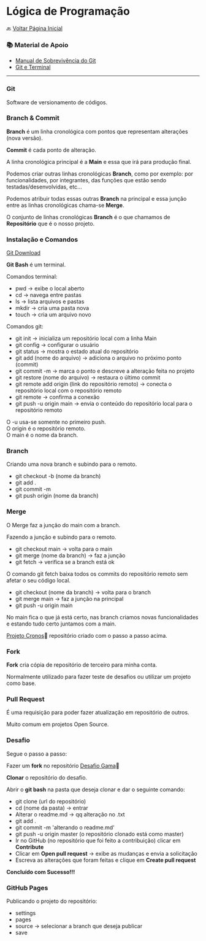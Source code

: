 # Lógica de Programação

🔙 [Voltar Página Inicial](https://github.com/brseghese/vtex-hiring-coders-3)

### 📚 Material de Apoio

- [Manual de Sobrevivência do Git](https://drive.google.com/file/d/1PhH6-s7IjDvmKwUB7oiFvK4MEA9loSlA/view)
- [Git e Terminal](https://drive.google.com/file/d/1MUyj7e9VJtrY77B3D8xkhzS4dQq7mqLG/view)

---

### Git

Software de versionamento de códigos.

### Branch & Commit

**Branch** é um linha cronológica com pontos que representam alterações (nova versão).

**Commit** é cada ponto de alteração.

A linha cronológica principal é a **Main** e essa que irá para produção final.

Podemos criar outras linhas cronológicas **Branch**, como por exemplo: por funcionalidades, por integrantes, das funções que estão sendo testadas/desenvolvidas, etc...

Podemos atribuir todas essas outras **Branch** na principal e essa junção entre as linhas cronológicas chama-se **Merge**.

O conjunto de linhas cronológicas **Branch** é o que chamamos de **Repositório** que é o nosso projeto.

### Instalação e Comandos

[Git Download](https://git-scm.com/downloads)

**Git Bash** é um terminal.

Comandos terminal:

- pwd -> exibe o local aberto
- cd -> navega entre pastas
- ls -> lista arquivos e pastas
- mkdir -> cria uma pasta nova
- touch -> cria um arquivo novo

Comandos git:

- git init -> inicializa um repositório local com a linha Main
- git config -> configurar o usuário
- git status -> mostra o estado atual do repositório
- git add (nome do arquivo) -> adiciona o arquivo no próximo ponto (commit)
- git commit -m -> marca o ponto e descreve a alteração feita no projeto
- git restore (nome do arquivo) -> restaura o último commit
- git remote add origin (link do repositório remoto) -> conecta o repositório local com o repositório remoto
- git remote -> confirma a conexão
- git push -u origin main -> envia o conteúdo do repositório local para o repositório remoto

O -u usa-se somente no primeiro push.<br>
O origin é o repositório remoto.<br>
O main é o nome da branch.

### Branch

Criando uma nova branch e subindo para o remoto.

- git checkout -b (nome da branch)
- git add .
- git commit -m
- git push origin (nome da branch)

### Merge

O Merge faz a junção do main com a branch.

Fazendo a junção e subindo para o remoto.

- git checkout main -> volta para o main
- git merge (nome da branch) -> faz a junção
- git fetch -> verifica se a branch está ok

O comando git fetch baixa todos os commits do repositório remoto sem afetar o seu código local.

- git checkout (nome da branch) -> volta para o branch
- git merge main -> faz a junção na principal
- git push -u origin main

No main fica o que já está certo, nas branch criamos novas funcionalidades e estando tudo certo juntamos com a main.

[Projeto Cronos](https://github.com/brseghese/projeto_cronos)🔗 repositório criado com o passo a passo acima.

### Fork

**Fork** cria cópia de repositório de terceiro para minha conta.

Normalmente utilizado para fazer teste de desafios ou utilizar um projeto como base.

### Pull Request

É uma requisição para poder fazer atualização em repositório de outros.

Muito comum em projetos Open Source.

### Desafio

Segue o passo a passo:

Fazer um **fork** no repositório [Desafio Gama](https://github.com/jcbombardelli/gama-no-pullrequest)🔗

**Clonar** o repositório do desafio.

Abrir o <b>git bash</b> na pasta que deseja clonar e dar o seguinte comando:

- git clone (url do repositório)
- cd (nome da pasta) -> entrar
- Alterar o readme.md -> qq alteração no .txt
- git add .
- git commit -m 'alterando o readme.md'
- git push -u origin master (o repositório clonado está como master)
- Ir no GitHub (no repositório que foi feito a contribuição) clicar em **Contribute**
- Clicar em <b>Open pull request</b> -> exibe as mudanças e envia a solicitação
- Escreva as alterações que foram feitas e clique em <b>Create pull request</b>

<b>Concluído com Sucesso!!!</b>

### GitHub Pages

Publicando o projeto do repositório:

- settings
- pages
- source -> selecionar a branch que deseja publicar
- save
